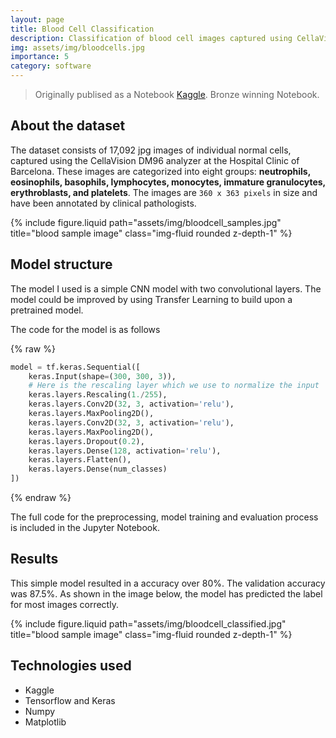 ```yaml
---
layout: page
title: Blood Cell Classification
description: Classification of blood cell images captured using CellaVision DM96 into 8 groups using Deep Learning.
img: assets/img/bloodcells.jpg
importance: 5
category: software
---
```


> Originally publised as a Notebook [Kaggle](https://www.kaggle.com/code/devnithw/classifying-blood-cells-using-cnn).
> Bronze winning Notebook.

## About the dataset
The dataset consists of 17,092 jpg images of individual normal cells, captured using the CellaVision DM96 analyzer at the Hospital Clinic of Barcelona. These images are categorized into eight groups: **neutrophils, eosinophils, basophils, lymphocytes, monocytes, immature granulocytes, erythroblasts, and platelets**. The images are `360 x 363 pixels` in size and have been annotated by clinical pathologists.

<div class="row">
    <div class="col-sm mt-3 mt-md-0">
        {% include figure.liquid path="assets/img/bloodcell_samples.jpg" title="blood sample image" class="img-fluid rounded z-depth-1" %}
    </div>
</div>

## Model structure
The model I used is a simple CNN model with two convolutional layers. The model could be improved by using Transfer Learning to build upon a pretrained model.

The code for the model is as follows

{% raw %}

```python
model = tf.keras.Sequential([
    keras.Input(shape=(300, 300, 3)),
    # Here is the rescaling layer which we use to normalize the input
    keras.layers.Rescaling(1./255),
    keras.layers.Conv2D(32, 3, activation='relu'),
    keras.layers.MaxPooling2D(),
    keras.layers.Conv2D(32, 3, activation='relu'),
    keras.layers.MaxPooling2D(),
    keras.layers.Dropout(0.2),
    keras.layers.Dense(128, activation='relu'),
    keras.layers.Flatten(),
    keras.layers.Dense(num_classes)
])
```

{% endraw %}

The full code for the preprocessing, model training and evaluation process is included in the Jupyter Notebook.

## Results

This simple model resulted in a accuracy over 80%. The validation accuracy was 87.5%. As shown in the image below, the model has predicted the label for most images correctly.

<div class="row">
    <div class="col-sm mt-3 mt-md-0">
        {% include figure.liquid path="assets/img/bloodcell_classified.jpg" title="blood sample image" class="img-fluid rounded z-depth-1" %}
    </div>
</div>

## Technologies used
- Kaggle
- Tensorflow and Keras
- Numpy
- Matplotlib
